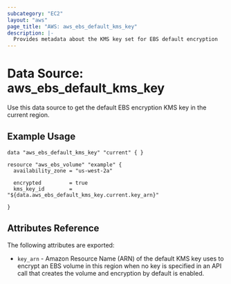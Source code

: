 ```yaml
---
subcategory: "EC2"
layout: "aws"
page_title: "AWS: aws_ebs_default_kms_key"
description: |-
  Provides metadata about the KMS key set for EBS default encryption
---
```


# Data Source: aws_ebs_default_kms_key
Use this data source to get the default EBS encryption KMS key in the current region.

## Example Usage
```hcl
data "aws_ebs_default_kms_key" "current" { }

resource "aws_ebs_volume" "example" {
  availability_zone = "us-west-2a"
  
  encrypted         = true
  kms_key_id        = "${data.aws_ebs_default_kms_key.current.key_arn}"

}
```

## Attributes Reference
The following attributes are exported:
* `key_arn` - Amazon Resource Name (ARN) of the default KMS key uses to encrypt an EBS volume in this region when no key is specified in an API call that creates the volume and encryption by default is enabled.
